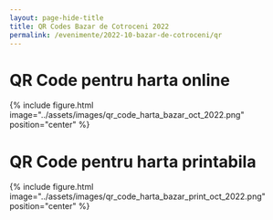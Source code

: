 ```yaml
---
layout: page-hide-title
title: QR Codes Bazar de Cotroceni 2022
permalink: /evenimente/2022-10-bazar-de-cotroceni/qr
---
```


# QR Code pentru harta online

{% include figure.html image="../assets/images/qr_code_harta_bazar_oct_2022.png" position="center" %}

# QR Code pentru harta printabila

{% include figure.html image="../assets/images/qr_code_harta_bazar_print_oct_2022.png" position="center" %}
